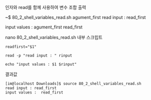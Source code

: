인자와 read를 함께 사용하여 변수 조합 출력

~$ 80_2_shell_variables_read.sh agument_first
 read input : read_first

input values : agument_first read_first



nano 80_2_shell_variables_read.sh 내부 스크립트
```shell
readfirst="$1"

read -p "read input : " rinput

echo "input values : $1 $rinput"
```

결과값
```shell
[im@localhost Downloads]$ source 80_2_shell_variables_read.sh
read input : read_first
input values :  read_first
```
